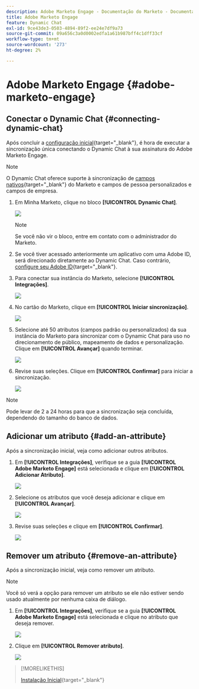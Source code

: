 ```yaml
---
description: Adobe Marketo Engage - Documentação do Marketo - Documentação do produto
title: Adobe Marketo Engage
feature: Dynamic Chat
exl-id: 9ce43de3-0503-4894-89f2-ee24e7df9a73
source-git-commit: 09a656c3a0d0002edfa1a61b987bff4c1dff33cf
workflow-type: tm+mt
source-wordcount: '273'
ht-degree: 2%

---
```


# Adobe Marketo Engage {#adobe-marketo-engage}

## Conectar o Dynamic Chat {#connecting-dynamic-chat}

Após concluir a [configuração inicial](/help/marketo/product-docs/demand-generation/dynamic-chat/setup-and-configuration/initial-setup.md){target="_blank"}, é hora de executar a sincronização única conectando o Dynamic Chat à sua assinatura do Adobe Marketo Engage.

>[!NOTE]
>
>O Dynamic Chat oferece suporte à sincronização de [campos nativos](https://experienceleague.adobe.com/pt-br/docs/marketo-developer/marketo/rest/lead-database/field-types){target="_blank"} do Marketo e campos de pessoa personalizados e campos de empresa.

1. Em Minha Marketo, clique no bloco **[!UICONTROL Dynamic Chat]**.

   ![](assets/adobe-marketo-engage-1.png)

   >[!NOTE]
   >
   >Se você não vir o bloco, entre em contato com o administrador do Marketo.

1. Se você tiver acessado anteriormente um aplicativo com uma Adobe ID, será direcionado diretamente ao Dynamic Chat. Caso contrário, [configure seu Adobe ID](https://helpx.adobe.com/br/manage-account/using/create-update-adobe-id.html){target="_blank"}.

1. Para conectar sua instância do Marketo, selecione **[!UICONTROL Integrações]**.

   ![](assets/adobe-marketo-engage-2.png)

1. No cartão do Marketo, clique em **[!UICONTROL Iniciar sincronização]**.

   ![](assets/adobe-marketo-engage-3.png)

1. Selecione até 50 atributos (campos padrão ou personalizados) da sua instância do Marketo para sincronizar com o Dynamic Chat para uso no direcionamento de público, mapeamento de dados e personalização. Clique em **[!UICONTROL Avançar]** quando terminar.

   ![](assets/adobe-marketo-engage-4.png)

1. Revise suas seleções. Clique em **[!UICONTROL Confirmar]** para iniciar a sincronização.

   ![](assets/adobe-marketo-engage-5.png)

>[!NOTE]
>
>Pode levar de 2 a 24 horas para que a sincronização seja concluída, dependendo do tamanho do banco de dados.

## Adicionar um atributo {#add-an-attribute}

Após a sincronização inicial, veja como adicionar outros atributos.

1. Em **[!UICONTROL Integrações]**, verifique se a guia **[!UICONTROL Adobe Marketo Engage]** está selecionada e clique em **[!UICONTROL Adicionar Atributo]**.

   ![](assets/adobe-marketo-engage-6.png)

1. Selecione os atributos que você deseja adicionar e clique em **[!UICONTROL Avançar]**.

   ![](assets/adobe-marketo-engage-7.png)

1. Revise suas seleções e clique em **[!UICONTROL Confirmar]**.

   ![](assets/adobe-marketo-engage-8.png)

## Remover um atributo {#remove-an-attribute}

Após a sincronização inicial, veja como remover um atributo.

>[!NOTE]
>
>Você só verá a opção para remover um atributo se ele não estiver sendo usado atualmente por nenhuma caixa de diálogo.

1. Em **[!UICONTROL Integrações]**, verifique se a guia **[!UICONTROL Adobe Marketo Engage]** está selecionada e clique no atributo que deseja remover.

   ![](assets/adobe-marketo-engage-9.png)

1. Clique em **[!UICONTROL Remover atributo]**.

   ![](assets/adobe-marketo-engage-10.png)

>[!MORELIKETHIS]
>
>[Instalação Inicial](/help/marketo/product-docs/demand-generation/dynamic-chat/setup-and-configuration/initial-setup.md){target="_blank"}
